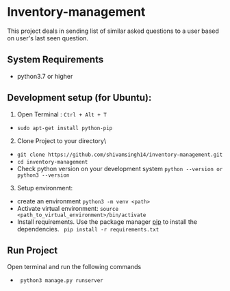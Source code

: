 # Inventory-management

This project deals in sending list of similar asked questions to a user based on user's last seen question.

## System Requirements

- python3.7 or higher

## Development setup (for Ubuntu):

1. Open Terminal :
```Ctrl + Alt + T```
- ```sudo apt-get install python-pip```
2. Clone Project to your directory\

- ```git clone https://github.com/shivamsingh14/inventory-management.git```
- ```cd inventory-management```
- Check python version on your development system ```python --version or python3 --version```
3.  Setup environment:
 -  create an environment ```python3 -m venv <path>```
- Activate virtual environment: ``` source <path_to_virtual_environment>/bin/activate ```
- Install requirements. Use the package manager [pip](https://pip.pypa.io/en/stable/) to install the dependencies.  ``` pip install -r requirements.txt```
## Run Project
Open terminal and run the following commands
-  ``` python3 manage.py runserver```
